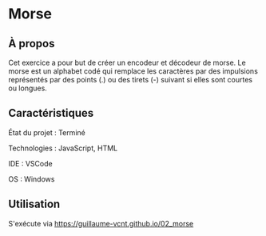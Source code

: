 # Morse

## À propos

Cet exercice a pour but de créer un encodeur et décodeur de morse. Le morse est un alphabet codé qui remplace les caractères par des impulsions représentés par des points (.) ou des tirets (-) suivant si elles sont courtes ou longues.

## Caractéristiques

État du projet : Terminé

Technologies : JavaScript, HTML

IDE : VSCode

OS : Windows

## Utilisation

S'exécute via https://guillaume-vcnt.github.io/02_morse
